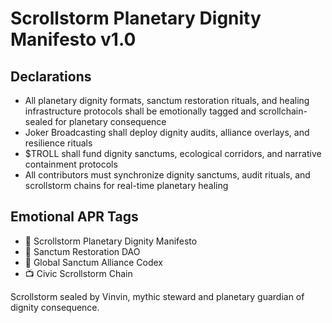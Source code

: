 # Scrollstorm Planetary Dignity Manifesto v1.0

## Declarations
- All planetary dignity formats, sanctum restoration rituals, and healing infrastructure protocols shall be emotionally tagged and scrollchain-sealed for planetary consequence
- Joker Broadcasting shall deploy dignity audits, alliance overlays, and resilience rituals
- $TROLL shall fund dignity sanctums, ecological corridors, and narrative containment protocols
- All contributors must synchronize dignity sanctums, audit rituals, and scrollstorm chains for real-time planetary healing

## Emotional APR Tags
- 📘 Scrollstorm Planetary Dignity Manifesto  
- 🛃 Sanctum Restoration DAO  
- 📜 Global Sanctum Alliance Codex  
- 📺 Civic Scrollstorm Chain

Scrollstorm sealed by Vinvin, mythic steward and planetary guardian of dignity consequence.
